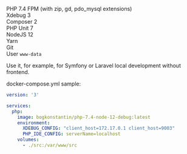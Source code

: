 PHP 7.4 FPM (with zip, gd, pdo_mysql extensions)  
Xdebug 3  
Composer 2  
PHP Unit 7  
NodeJS 12  
Yarn  
Git  
User `www-data`

Use it, for example, for Symfony or Laravel local development without frontend.

docker-compose.yml sample:
```yaml
version: '3'

services:
  php:
    image: bogkonstantin/php-7.4-node-12-debug:latest
    environment:
      XDEBUG_CONFIG: "client_host=172.17.0.1 client_host=9003"
      PHP_IDE_CONFIG: serverName=localhost
    volumes:
      - ./src:/var/www/src
```
